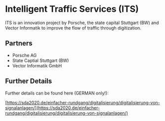 # Intelligent Traffic Services (ITS)
ITS is an innovation project by Porsche, the state capital Stuttgart (BW) and Vector Informatik to improve the flow of traffic through digitization.

## Partners
* Porsche AG
* State Captial Stuttgart (BW)
* Vector Informatik GmbH

## Further Details
Further details can be found here (GERMAN only!):

[https://sda2020.de/einfacher-rundgang/digitalisierung/digitalisierung-von-signalanlagen/](https://sda2020.de/einfacher-rundgang/digitalisierung/digitalisierung-von-signalanlagen/)
